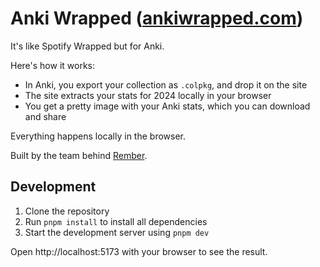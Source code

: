 # Anki Wrapped ([ankiwrapped.com](https://ankiwrapped.com/))

It's like Spotify Wrapped but for Anki.

Here's how it works:

- In Anki, you export your collection as `.colpkg`, and drop it on the site
- The site extracts your stats for 2024 locally in your browser
- You get a pretty image with your Anki stats, which you can download and share

Everything happens locally in the browser.

Built by the team behind [Rember](https://www.rember.com/).

## Development

1. Clone the repository
2. Run `pnpm install` to install all dependencies
3. Start the development server using `pnpm dev`

Open http://localhost:5173 with your browser to see the result.
